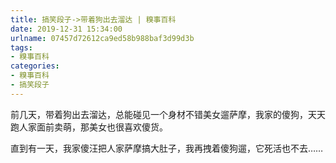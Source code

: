 ```yaml
---
title: 搞笑段子->带着狗出去溜达 | 糗事百科
date: 2019-12-31 15:34:00
urlname: 07457d72612ca9ed58b988baf3d99d3b
tags: 
- 糗事百科
categories:
- 糗事百科
- 搞笑段子
---
```

前几天，带着狗出去溜达，总能碰见一个身材不错美女遛萨摩，我家的傻狗，天天跑人家面前卖萌，那美女也很喜欢傻货。

直到有一天，我家傻汪把人家萨摩搞大肚子，我再拽着傻狗遛，它死活也不去……


